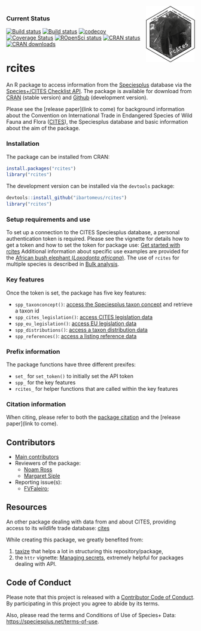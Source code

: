 <img src="man/figures/rcites_logo.png" width="130" height="150" align="right"/>

### Current Status

[![Build status](https://travis-ci.org/ibartomeus/rcites.svg?branch=master)](https://travis-ci.org/ibartomeus/rcites)
[![Build status](https://ci.appveyor.com/api/projects/status/bsd3c7mv12xv959j/branch/master?svg=true)](https://ci.appveyor.com/project/KevCaz/rcites/branch/master)
[![codecov](https://codecov.io/gh/ibartomeus/rcites/branch/master/graph/badge.svg)](https://codecov.io/gh/ibartomeus/rcites)
[![Coverage Status](https://coveralls.io/repos/github/ibartomeus/rcites/badge.svg?branch=master)](https://coveralls.io/github/ibartomeus/rcites?branch=master)
[![ROpenSci status](https://badges.ropensci.org/244_status.svg)](https://github.com/ropensci/onboarding/issues/244)
[![CRAN status](https://www.r-pkg.org/badges/version/rcites)](https://www.r-pkg.org/badges/version/rcites)
[![CRAN downloads](https://cranlogs.r-pkg.org/badges/grand-total/rcites)](https://cran.r-project.org/package=rcites)


# rcites

An R package to access information from the [Speciesplus](https://speciesplus.net/) database via the [Species+/CITES Checklist API](https://api.speciesplus.net/documentation/v1.html). The package is available for download from [CRAN](https://cran.r-project.org/package=rcites) (stable version) and [Github](https://github.com/ibartomeus/rcites) (development version).

Please see the [release paper](link to come) for background information about the Convention on International Trade in Endangered Species of Wild Fauna and Flora ([CITES](https://cites.org)), the Speciesplus database and basic information about the aim of the package.


### Installation

The package can be installed from CRAN:

```R
install.packages("rcites")
library("rcites")
```

The development version can be installed via the `devtools` package:

```R
devtools::install_github("ibartomeus/rcites")
library("rcites")
```


### Setup requirements and use

To set up a connection to the CITES Speciesplus database, a personal authentication token is required. Please see the vignette for details how to get a token and how to set the token for package use:
[Get started with rcites](https://ibartomeus.github.io/rcites/articles/get_started.html)
Additional information about specific use examples are provided for the [African bush elephant (*Loxodonta africana*)](https://ibartomeus.github.io/rcites/articles/elephant.html). The use of `rcites` for multiple species is described in [Bulk analysis](https://ibartomeus.github.io/rcites/articles/bulk_analysis.html).


### Key features

Once the token is set, the package has five key features:

- `spp_taxonconcept()`: [access the Speciesplus taxon concept](https://api.speciesplus.net/documentation/v1/taxon_concepts/index.html) and retrieve a taxon id
- `spp_cites_legislation()`: [access CITES legislation data](https://api.speciesplus.net/documentation/v1/cites_legislation/index.html)
- `spp_eu_legislation()`: [access EU legislation data](https://api.speciesplus.net/documentation/v1/eu_legislation/index.html)
- `spp_distributions()`: [access a taxon distribution data](https://api.speciesplus.net/documentation/v1/distributions/index.html)
- `spp_references()`: [access a listing reference data](https://api.speciesplus.net/documentation/v1/references/index.html)


### Prefix information

The package functions have three different prexifes:
- `set_` for `set_token()` to initially set the API token
- `spp_` for the key features
- `rcites_` for helper functions that are called within the key features


### Citation information

When citing, please refer to both the [package citation](https://ibartomeus.github.io/rcites/authors.html) and the [release paper](link to come).


## Contributors

- [Main contributors](https://github.com/ibartomeus/rcites/graphs/contributors)
- Reviewers of the package:
  - [Noam Ross](https://github.com/noamross)
  - [Margaret Siple](https://github.com/mcsiple)
- Reporting issue(s):
  - [FVFaleiro](https://github.com/FVFaleiro);



## Resources

An other package dealing with data from and about CITES, providing access to its wildlife trade database: [cites](https://github.com/ecohealthalliance/cites/)

While creating this package, we greatly benefited from:
1. [taxize](https://github.com/ropensci/taxize) that helps a lot in structuring this repository/package,
2. the `httr` vignette: [Managing secrets](https://cran.r-project.org/web/packages/httr/vignettes/secrets.html), extremely helpful for packages dealing with API.



## Code of Conduct

Please note that this project is released with a [Contributor Code of Conduct](CONDUCT.md).
By participating in this project you agree to abide by its terms.

Also, please read the terms and Conditions of Use of Species+ Data:
https://speciesplus.net/terms-of-use.
